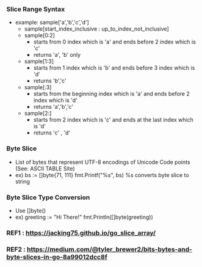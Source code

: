 ### Slice Range Syntax
- example: sample['a','b','c','d'] 
    - sample[start_index_inclusive : up_to_index_not_inclusive]
    - sample[0:2] 
        - starts from 0 index which is 'a' and ends before 2 index which is 'c'
        - returns 'a', 'b' only
    - sample[1:3]
        - starts from 1 index which is 'b' and ends before 3 index which is 'd'
        - returns 'b','c'
    - sample[:3]
        - starts from the beginning index which is 'a' and ends before 2 index which is 'd'
        - returns 'a','b','c'
    - sample[2:]
        - starts from 2 index which is 'c' and ends at the last index which is 'd'
        - returns 'c' , 'd'


### Byte Slice
 - List of bytes that represent UTF-8 encodings of Unicode Code points (See: ASCII TABLE Site)
 - ex) bs := []byte{71, 111} 
       fmt.Printf("%s", bs)
       %s converts byte slice to string 

### Byte Slice Type Conversion
 - Use []byte()
 - ex) greeting := "Hi There!" 
       fmt.Println([]byte(greeting))


 ### REF1 : https://jacking75.github.io/go_slice_array/
 ### REF2 : https://medium.com/@tyler_brewer2/bits-bytes-and-byte-slices-in-go-8a99012dcc8f